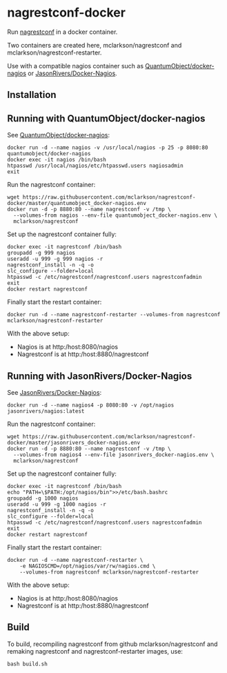 # nagrestconf-docker

Run [nagrestconf](https://github.com/mclarkson/nagrestconf) in a docker container.

Two containers are created here, mclarkson/nagrestconf and mclarkson/nagrestconf-restarter.

Use with a compatible nagios container such as
[QuantumObject/docker-nagios](https://github.com/QuantumObject/docker-nagios)
or [JasonRivers/Docker-Nagios](https://github.com/JasonRivers/Docker-Nagios).

## Installation

## Running with QuantumObject/docker-nagios

See [QuantumObject/docker-nagios](https://github.com/QuantumObject/docker-nagios):

```
docker run -d --name nagios -v /usr/local/nagios -p 25 -p 8080:80 quantumobject/docker-nagios
docker exec -it nagios /bin/bash
htpasswd /usr/local/nagios/etc/htpasswd.users nagiosadmin
exit
```

Run the nagrestconf container:

```
wget https://raw.githubusercontent.com/mclarkson/nagrestconf-docker/master/quantumobject_docker-nagios.env
docker run -d -p 8880:80 --name nagrestconf -v /tmp \
  --volumes-from nagios --env-file quantumobject_docker-nagios.env \
  mclarkson/nagrestconf
```

Set up the nagrestconf container fully:

```
docker exec -it nagrestconf /bin/bash
groupadd -g 999 nagios
useradd -u 999 -g 999 nagios -r
nagrestconf_install -n -q -o
slc_configure --folder=local
htpasswd -c /etc/nagrestconf/nagrestconf.users nagrestconfadmin
exit
docker restart nagrestconf
```

Finally start the restart container:

```
docker run -d --name nagrestconf-restarter --volumes-from nagrestconf mclarkson/nagrestconf-restarter
```

With the above setup:

* Nagios is at http:/host:8080/nagios
* Nagrestconf is at http:/host:8880/nagrestconf

## Running with JasonRivers/Docker-Nagios

See [JasonRivers/Docker-Nagios](https://github.com/JasonRivers/Docker-Nagios):

```
docker run -d --name nagios4 -p 8080:80 -v /opt/nagios jasonrivers/nagios:latest
```

Run the nagrestconf container:

```
wget https://raw.githubusercontent.com/mclarkson/nagrestconf-docker/master/jasonrivers_docker-nagios.env
docker run -d -p 8880:80 --name nagrestconf -v /tmp \
  --volumes-from nagios4 --env-file jasonrivers_docker-nagios.env \
  mclarkson/nagrestconf
```

Set up the nagrestconf container fully:

```
docker exec -it nagrestconf /bin/bash
echo "PATH=\$PATH:/opt/nagios/bin">>/etc/bash.bashrc
groupadd -g 1000 nagios
useradd -u 999 -g 1000 nagios -r
nagrestconf_install -n -q -o
slc_configure --folder=local
htpasswd -c /etc/nagrestconf/nagrestconf.users nagrestconfadmin
exit
docker restart nagrestconf
```

Finally start the restart container:

```
docker run -d --name nagrestconf-restarter \
    -e NAGIOSCMD=/opt/nagios/var/rw/nagios.cmd \
    --volumes-from nagrestconf mclarkson/nagrestconf-restarter
```

With the above setup:

* Nagios is at http:/host:8080/nagios
* Nagrestconf is at http:/host:8880/nagrestconf

## Build

To build, recompiling nagrestconf from github mclarkson/nagrestconf and remaking
nagrestconf and nagrestconf-restarter images, use:

```
bash build.sh
```

